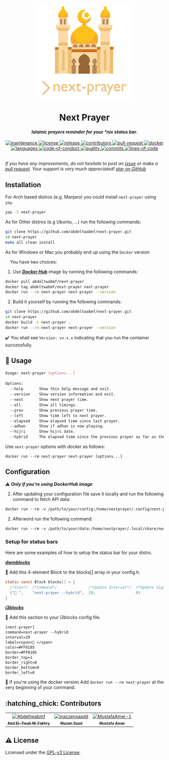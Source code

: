 <div align="center"><img src="assets/next-prayer.png" width=300 alt="next prayer logo" /></div>
<h1 align="center" color="Magenta">Next Prayer</h1>

<h4 align="center"> <em>Islamic prayers reminder for your *nix status bar.</em> </h4>

<div align="center">
    <a href="https://github.com/AbdeltwabMF/next-prayer/graphs/commit-activity">
        <img src="https://img.shields.io/badge/Maintained%3F-yes-green.svg" alt="maintenance" />
    </a>
    <a href="https://github.com/AbdeltwabMF/next-prayer/blob/main/LICENSE">
        <img src="https://img.shields.io/github/license/AbdeltwabMF/next-prayer?logo=gnu&.svg" alt="license" />
    <a>
    <a href="https://github.com/AbdeltwabMF/next-prayer/releases">
        <img src="https://img.shields.io/github/release/AbdeltwabMF/next-prayer.svg" alt="release" />
    </a>
    <a href="https://github.com/AbdeltwabMF/next-prayer/graphs/contributors">
        <img src="https://img.shields.io/github/contributors/AbdeltwabMF/next-prayer.svg" alt="contributors" />
    </a>
    <a href="http://makeapullrequest.com">
        <img src="https://img.shields.io/badge/PRs-welcome-brightgreen.svg?style=flat-square" alt="pull-request" />
    </a>
    <a href="https://hub.docker.com/r/abdeltwabmf/next-prayer">
        <img src="https://img.shields.io/docker/image-size/abdeltwabmf/next-prayer/latest" alt="docker" />
    </a>
    <a href="https://github.com/AbdeltwabMF/next-prayer">
        <img src="https://img.shields.io/github/languages/top/AbdeltwabMF/next-prayer" alt="languages" />
    </a>
    <a href="https://github.com/AbdeltwabMF/next-prayer/CODE-OF-CONDUCT.md">
        <img src="https://img.shields.io/badge/Contributor%20Covenant-2.1-4baaaa.svg" alt="code-of-conduct" />
    </a>
    <a href="https://www.codacy.com?utm_source=github.com&amp;utm_medium=referral&amp;utm_content=AbdeltwabMF/next-prayer&amp;utm_campaign=Badge_Grade">
        <img src="https://app.codacy.com/project/badge/Grade/7abde45beb1a44ef858fb68e889a214e" alt="quality" />
    </a>
    <a href="https://github.com/AbdeltwabMF/next-prayer/graphs/commit-activity">
        <img src="https://img.shields.io/github/commit-activity/w/abdeltwabmf/next-prayer" alt="commits" />
    </a>
    <a href="https://github.com/AbdeltwabMF/next-prayer">
        <img src="https://img.shields.io/tokei/lines/github/AbdeltwabMF/next-prayer" alt="lines-of-code" />
    </a>
</div>

<br />

*If you have any improvements, do not hesitate to post an [issue](https://github.com/AbdeltwabMF/next-prayer/issues/new/) or make a [pull request](https://github.com/AbdeltwabMF/next-prayer/pulls). Your support is very much appreciated! [star on GitHub](https://github.com/AbdeltwabMF/next-prayer/stargazers)*

## Installation

For Arch based distros (e.g. Manjaro) you could install `next-prayer` using `yay`.

```bash
yay -S next-prayer
```

As for Other distros (e.g Ubuntu, ...) run the following commands:

```bash
git clone https://github.com/abdeltwabmf/next-prayer.git
cd next-prayer
make all clean install
```

As for Windows or Mac you probably end up using the `Docker` version <br />

&nbsp; &nbsp; You have two choices:

  1. Use [***Docker Hub***](https://hub.docker.com/r/abdeltwabmf/next-prayer) image by running the following commands:

```bash
docker pull abdeltwabmf/next-prayer
docker tag abdeltwabmf/next-prayer next-prayer
docker run --rm next-prayer next-prayer --version
```

  2. Build it yourself by running the following commands:

```bash
git clone https://github.com/abdeltwabmf/next-prayer.git
cd next-prayer
docker build -t next-prayer .
docker run --rm next-prayer next-prayer --version
```

:heavy_check_mark: You shall see `Version: vx.x.x` indicating that you run the container successfully. <br>

## :thinking: Usage

```bash
Usage: next-prayer [options...]

Options:
  --help       Show this help message and exit.
  --version    Show version information and exit.
  --next       Show next prayer time.
  --all        Show all timings.
  --prev       Show previous prayer time.
  --left       Show time left to next prayer.
  --elapsed    Show elapsed time since last prayer.
  --adhan      Show if adhan is now playing.
  --hijri      Show hijri date.
  --hybrid     The elapsed time since the previous prayer as far as the elapsed time <= THRESHOLD.
```

Use `next-prayer` options with *docker* as follows:

<pre><code>docker run --rm next-prayer next-prayer [options...]</code></pre>

## Configuration

:warning: ***Only if you're using DockerHub image***

  1. After updating your configuration file save it locally and run the following command to fetch API data:

```dockerfile
docker run --rm -v /path/to/your/config:/home/nextprayer/.config/next-prayer/np_config.py -v /path/to/your/data:/home/nextprayer/.local/share/next-prayer next-prayer np_fetch.py
```

  2. Afterword run the following command:

```dockerfile
docker run --rm -v /path/to/your/data:/home/nextprayer/.local/share/next-prayer next-prayer next-prayer [options...]
```

### Setup for status bars

Here are some examples of how to setup the status bar for your distro.

[***dwmblocks***](https://github.com/torrinfail/dwmblocks)

:star2: Add this 4-element Block to the blocks[] array in your config.h.

``` c
static const Block blocks[] = {
  /*Icon*/  /*Command*/              /*Update Interval*/  /*Update Signal*/
  {"🕌 ",    "next-prayer --hybrid",  29,                  0}
}
```

[***i3blocks***](https://github.com/vivien/i3blocks)

:star2: Add this section to your i3blocks config file.<br>

```code
[next-prayer]
command=next-prayer --hybrid
interval=29
label=<span>🕌 </span>
color=#FF8105
border=#FF8105
border_top=1
border_right=0
border_bottom=0
border_left=0
```

:eyes: If you're using the docker version Add `docker run --rm next-prayer` at the very beginning of your command.

## :hatching\_chick: Contributors

<table>
  <tr>
    <td align="center">
        <a href="https://abdeltwabmf.github.io">
        <img src="https://avatars.githubusercontent.com/u/55063723?v=4?s=100" width="100px;" alt="Abdeltwabmf"/><br />
            <sub><b>Abd El-Twab M. Fakhry</b></sub>
        </a>
    </td>
    <td align="center">
        <a href="https://mazzensaadd.github.io">
        <img src="https://avatars.githubusercontent.com/u/69648110?v=4?s=100" width="100px;" alt="mazzensaadd"/><br />
            <sub><b>Mazen Saad</b></sub>
        </a>
    </td>
    <td align="center">
        <a href="https://github.com/MustafaAmer-1">
        <img src="https://avatars.githubusercontent.com/u/53836898?v=4?s=100" width="100px;" alt="MustafaAmer-1"/><br />
            <sub><b>Mustafa Amer</b></sub>
        </a>
    </td>
  </tr>
</table>

## :warning: License

Licensed under the [GPL-v3 License](LICENSE).
